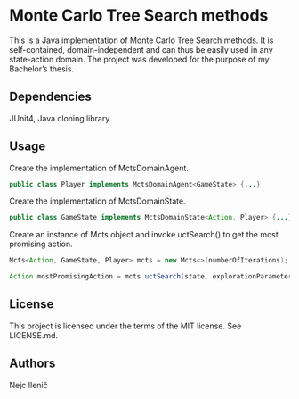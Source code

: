 # Monte Carlo Tree Search methods
This is a Java implementation of Monte Carlo Tree Search methods. It is self-contained, domain-independent and can thus be easily used in any state-action domain. The project was developed for the purpose of my Bachelor’s thesis.

## Dependencies
JUnit4, Java cloning library

## Usage
Create the implementation of MctsDomainAgent.
```java
public class Player implements MctsDomainAgent<GameState> {...}
```
Create the implementation of MctsDomainState.
```java
public class GameState implements MctsDomainState<Action, Player> {...}
```
Create an instance of Mcts object and invoke uctSearch() to get the most promising action.
```java
Mcts<Action, GameState, Player> mcts = new Mcts<>(numberOfIterations);

Action mostPromisingAction = mcts.uctSearch(state, explorationParameter);
```

## License
This project is licensed under the terms of the MIT license. See LICENSE.md.

## Authors
Nejc Ilenič